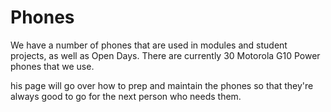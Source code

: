 # Phones

We have a number of phones that are used in modules and student projects, as well as Open Days. 
There are currently 30 Motorola G10 Power phones that we use.

his page will go over how to prep and maintain the phones so that they're always good to go for the next person who needs them.